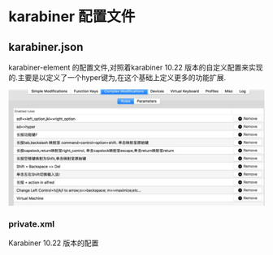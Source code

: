 # karabiner 配置文件


## karabiner.json

karabiner-element 的配置文件,对照着karabiner 10.22 版本的自定义配置来实现的.主要是以定义了一个hyper键为,在这个基础上定义更多的功能扩展.

![](assets/func.jpg)



### private.xml

Karabiner 10.22 版本的配置



